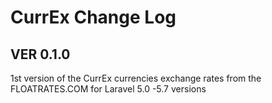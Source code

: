 # CurrEx Change Log

## VER 0.1.0
1st version of the CurrEx currencies exchange rates from the FLOATRATES.COM for Laravel 5.0 -5.7 versions